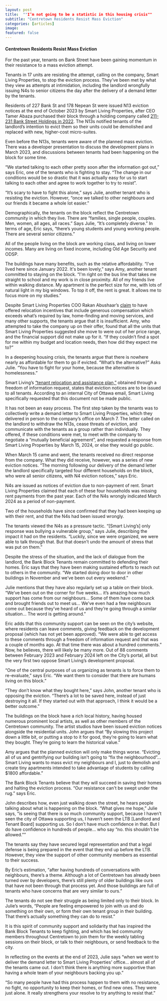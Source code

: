 ```yaml
---
layout: post
title:  ""I’m not going to be a statistic in this housing crisis""
subtitle: "Centretown Residents Resist Mass Eviction"
categories: [articles]
image: 
featured: false
---
```

#### Centretown Residents Resist Mass Eviction

For the past year, tenants on Bank Street have been gaining momentum in their resistance to a mass eviction attempt. 

Tenants in 17 units are resisting the attempt, calling on the company, Smart Living Properties, to stop the eviction process. They’ve been met by what they view as attempts at intimidation, including the landlord wrongfully issuing N4s to senior citizens the day after the delivery of a demand letter by the tenants. 

Residents of 227 Bank St and 178 Nepean St were issued N13 eviction notices at the end of October 2023 by Smart Living Properties, after CEO Tamer Abaza purchased their block through a holding company called [211-231 Bank Street Holdings in 2022](https://ised-isde.canada.ca/cc/lgcy/fdrlCrpDtls.html?p=0&corpId=13891348&V_TOKEN=null&crpNm=211-231%20bank%20street%20holdings&crpNmbr=&bsNmbr=&cProv=&cStatus=&cAct=). The N13s notified tenants of the landlord’s intention to evict them so their units could be demolished and replaced with new, higher-cost micro-suites. 

Even before the N13s, tenants were aware of the planned mass eviction. There was a developer presentation to discuss the development plans in March 2023, and discussions between tenants had been happening on the block for some time. 

“We started talking to each other pretty soon after the information got out,” says Eric, one of the tenants who is fighting to stay. “The change in our conditions would be so drastic that it was actually easy for us to start talking to each other and agree to work together to try to resist”. 

“It’s scary to have to fight this alone,” says Julie, another tenant who is resisting the eviction. However, “once we talked to other neighbours and our friends it became a whole lot easier.”

Demographically, the tenants on the block reflect the Centretown community in which they live. There are “families, single people, couples. Men, women, all ages, all races.” Says Julie, “It’s completely diverse.” In terms of age, Eric says, “there’s young students and young working people. There are several senior citizens.”

All of the people living on the block are working class, and living on lower incomes. Many are living on fixed income, including Old Age Security and ODSP. 

The buildings have many benefits, such as the relative affordability. “I've lived here since January 2022. It's been lovely,” says Amy, another tenant committed to staying on the block. “I'm right on the bus line that takes me straight to school and my work is in close proximity. All of my friends live within walking distance. My apartment is the perfect size for me, with lots of natural light in my big windows. To top it off, the rent is great. It allows me to focus more on my studies.”

Despite Smart Living Properties COO Rakan Abushaar’s [claim](https://ottawacitizen.com/opinion/todays-letters-a-community-space-in-this-ottawa-neighbourhood-is-our-goal) to have offered relocation incentives that include generous compensation which exceeds what’s required by law, home-finding and moving services, and many other supports, the tenants argue that it is insufficient. Amy, who attempted to take the company up on their offer, found that all the units that Smart Living Properties suggested she move to were out of her price range, and the financial support did not make up for it. “If they couldn’t find a spot for me within my budget and location needs, then how did they expect me to?”

In a deepening housing crisis, the tenants argue that there is nowhere nearly as affordable for them to go if evicted. “What’s the alternative?” Asks Julie. “You have to fight for your home, because the alternative is homelessness.”

Smart Living’s [“tenant relocation and assistance plan,”](https://bankblocktenants.ca/slp/) obtained through a freedom of information request, states that eviction notices are to be issued to all tenants. According to an internal City of Ottawa email, Smart Living specifically requested that this document not be made public.  

It has not been an easy process. The first step taken by the tenants was to collectively write a demand letter to Smart Living Properties, which they delivered in person to the company’s office on March 7. The letter called on the landlord to withdraw the N13s, cease threats of eviction, and communicate with the tenants as a group rather than individually. They offered, if these conditions were met, to meet with the company to negotiate a “mutually beneficial agreement”, and requested a response from Smart Living Properties by March 15, 2024, or else they would go public. 

When March 15 came and went, the tenants received no direct response from the company. What they did receive, however, was a series of new eviction notices. “The morning following our delivery of the demand letter the landlord specifically targeted four different households on the block, who were all senior citizens, with N4 eviction notices,” says Eric.

N4s are issued as notices of eviction due to non-payment of rent. Smart Living Properties claimed that each of these four households was missing rent payments from the past year. Each of the N4s wrongly indicated March 2024 as a period of non-payment. 

Two of the households  have since confirmed that they had been keeping up with their rent, and that the N4s had been issued wrongly.

The tenants viewed the N4s as a pressure tactic. “[Smart Living’s] only response was bullying a vulnerable group,” says Julie, describing the impact it had on the residents. “Luckily, since we were organized, we were able to talk through that. But that doesn’t undo the amount of stress that was put on them.”

Despite the stress of the situation, and the lack of dialogue from the landlord, the Bank Block Tenants remain committed to defending their homes. Eric says that they have been making sustained efforts to reach out to others in the community. “We started doing door to door in other buildings in November and we’ve been out every weekend.”

Julie mentions that they have also regularly set up a table on their block. “We’ve been out on the corner for five weeks… it’s amazing how much support has come from our neighbours… Some of them have come back and brought friends out to meet us… We’ve even had a few neighbours come out because they’ve heard of us and they’re going through a similar situation… The word is getting around.”

Eric adds that this community support can be seen on the city’s website, where residents can leave comments, giving feedback on the development proposal (which has not yet been approved). “We were able to get access to these comments through a freedom of information request and that was a couple of months ago. At that time there was about a hundred comments.” Now, he believes, there will likely be many more. Out of 88 comments between February 2023 and February 2024 left on the City’s portal, all but the very first two oppose Smart Living’s development proposal. 

“One of the central purposes of us organizing as tenants is to force them to re-evaluate,” says Eric. “We want them to consider that there are humans living on this block.” 

“They don’t know what they bought here,” says John, another tenant who is opposing the eviction. “There’s a lot to be saved here, instead of just destroying it all. If they started out with that approach, I think it would be a better outcome.” 

The buildings on the block have a rich local history, having housed numerous prominent local artists, as well as other members of the Centretown community. The artist studios have been issued eviction notices alongside the residential units. John argues that “By slowing this project down a little bit, or putting a stop to it for good, they’re going to learn what they bought. They’re going to learn the historical value.”

Amy argues that the planned eviction will only make things worse. “Evicting all of us and gentrifying our building isn't going to “fix the neighbourhood”... Smart Living wants to mass evict my neighbours and I, just to demolish and create tiny apartments intended to take advantage of students by calling $1800 affordable.”

The Bank Block Tenants believe that they will succeed in saving their homes and halting the eviction process. “Our resistance can't be swept under the rug.” says Eric. 

John describes how, even just walking down the street, he hears people talking about what is happening on the block. “What gives me hope,” Julie says, “is seeing that there is so much community support, because I haven’t seen the city of Ottawa supporting us, I haven’t seen the LTB [Landlord and Tenant Board]  supporting us. So I don’t have much confidence in that. But I do have confidence in hundreds of people… who say “no. this shouldn’t be allowed.”” 

The tenants say they have secured legal representation and that a legal defense is being prepared in the event that they end up before the LTB. However, they view the support of other community members as essential to their success. 

By Eric’s estimation, “after having hundreds of conversations with neighbours, there’s a theme. Although a lot of Centretown has already been turned over by developers, there’s still plenty of older buildings like ours that have not been through that process yet. And those buildings are full of tenants who have concerns that are very similar to ours.”

The tenants do not see their struggle as being limited only to their block. In Julie’s words, “People are feeling empowered to join with us and do something on their own, or form their own tenant group in their building. That there’s actually something they can do to resist.”

It is this spirit of community support and solidarity that has inspired the Bank Block Tenants to keep fighting, and which has led community members throughout Centretown to join them for the weekly tabling sessions on their block, or talk to their neighbours, or send feedback to the city. 

In reflecting on the events at the end of 2023, Julie says “when we went to deliver the demand letter to Smart Living Properties' office… almost all of the tenants came out. I don’t think there is anything more supportive than having a whole team of your neighbours backing you up.” 

“So many people have had this process happen to them with no resistance, no fight, no opportunity to keep their homes, or find new ones. They were just alone. It really strengthens your resolve to try anything to resist that.”
